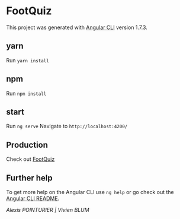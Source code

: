 # FootQuiz
This project was generated with [Angular CLI](https://github.com/angular/angular-cli) version 1.7.3.

## yarn
Run `yarn install`
## npm
Run `npm install`
## start
Run `ng serve`
Navigate to `http://localhost:4200/`

## Production
Check out [FootQuiz](https://foot-quiz-pps.firebaseapp.com/)

## Further help
To get more help on the Angular CLI use `ng help` or go check out the [Angular CLI README](https://github.com/angular/angular-cli/blob/master/README.md).

_Alexis POINTURIER | Vivien BLUM_
